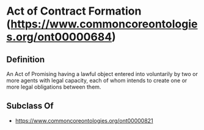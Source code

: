 # Act of Contract Formation (https://www.commoncoreontologies.org/ont00000684)

## Definition
An Act of Promising having a lawful object entered into voluntarily by two or more agents with legal capacity, each of whom intends to create one or more legal obligations between them.

## Subclass Of
- https://www.commoncoreontologies.org/ont00000821


